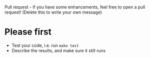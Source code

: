 Pull request - if you have some enhancements, feel free to open a pull request! (Delete this to write your own message)  
# Please first
- Test your code, i.e. run `make test`
- Describe the results, and make sure it still runs